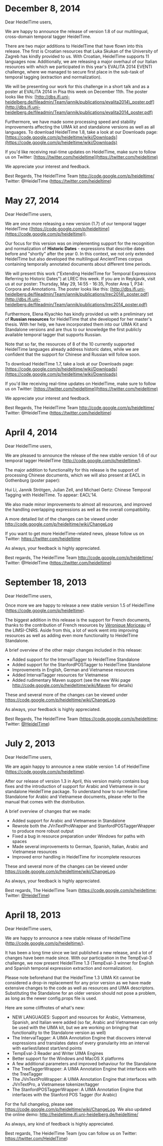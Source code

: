 # December 8, 2014 #

Dear HeidelTime users,

We are happy to announce the release of version 1.8 of our multilingual, cross-domain temporal tagger HeidelTime.

There are two major additions to HeidelTime that have flown into this release. The first is Croatian resources that Luka Skukan of the University of Zagreb has kindly provided to us. With Croatian, HeidelTime supports 11 languages now.
Additionally, we are releasing a major overhaul of our Italian resources with which we participated in this year's EVALITA 2014 EVENTI challenge, where we managed to secure first place in the sub-task of temporal tagging (extraction and normalization).

We will be presenting our work for this challenge in a short talk and as a poster at EVALITA 2014 in Pisa this week on December 11th. The poster looks like this:
[http://dbs.ifi.uni-heidelberg.de/fileadmin/Team/jannik/publications/evalita2014\_poster.pdf](http://dbs.ifi.uni-heidelberg.de/fileadmin/Team/jannik/publications/evalita2014_poster.pdf)

Furthermore, we have made some processing speed and stability improvements affecting the UIMA kit and standalone versions as well as all languages.
To download HeidelTime 1.8, take a look at our Downloads page:
[https://code.google.com/p/heideltime/wiki/Downloads](https://code.google.com/p/heideltime/wiki/Downloads)

If you'd like receiving real-time updates on HeidelTime, make sure to
follow us on Twitter: [https://twitter.com/heideltime](https://twitter.com/heideltime)

We appreciate your interest and feedback.

Best Regards,
The HeidelTime Team
http://code.google.com/p/heideltime/
Twitter: @HeidelTime (https://twitter.com/heideltime)

# May 27, 2014 #

Dear HeidelTime users,

We are once more releasing a new version (1.7) of our temporal tagger HeidelTime ([https://code.google.com/p/heideltime](https://code.google.com/p/heideltime)).

Our focus for this version was on implementing support for the recognition and normalization of **Historic Dates** - expressions that describe dates before and "shortly" after the year 0. In this context, we not only extended HeidelTime but also developed the multilingual AncientTimes corpus containing temporally annotated documents about different time periods.

We will present this work ("Extending HeidelTime for Temporal Expressions Referring to Historic Dates") at LREC this week. If you are in Reykjavik, visit us at our poster:
Thursday, May 29, 14:55 - 16:35, Poster Area 1, P34: Corpora and Annotations.
The poster looks like this:
[http://dbs.ifi.uni-heidelberg.de/fileadmin/Team/jannik/publications/lrec2014\_poster.pdf](http://dbs.ifi.uni-heidelberg.de/fileadmin/Team/jannik/publications/lrec2014_poster.pdf)

Furthermore, Elena Klyachko has kindly provided us with a preliminary set of **Russian resources** for HeidelTime that she developed for her master's thesis. With her help, we have incorporated them into our UIMA Kit and Standalone versions and are thus to our knowledge the first publicly available temporal tagger that supports Russian.

Note that so far, the resources of 8 of the 10 currently supported HeidelTime languages already address historic dates, while we are confident that the support for Chinese and Russian will follow soon.

To download HeidelTime 1.7, take a look at our Downloads page:
[https://code.google.com/p/heideltime/wiki/Downloads](https://code.google.com/p/heideltime/wiki/Downloads)

If you'd like receiving real-time updates on HeidelTime, make sure to follow us on Twitter: [https://twitter.com/heideltime](https://twitter.com/heideltime)

We appreciate your interest and feedback.

Best Regards,
The HeidelTime Team
http://code.google.com/p/heideltime/
Twitter: @HeidelTime (https://twitter.com/heideltime)

# April 4, 2014 #

Dear HeidelTime users,

We are pleased to announce the release of the new stable version 1.6 of our temporal tagger HeidelTime (http://code.google.com/p/heideltime/).

The major addition to functionality for this release is the support of processing Chinese documents, which we will also present at EACL in Gothenburg (poster paper):

Hui Li, Jannik Strötgen, Julian Zell, and Michael Gertz:
Chinese Temporal Tagging with HeidelTime.
To appear: EACL'14.

We also made minor improvements to almost all resources, and improved the handling overlapping expressions as well as the overall compatibility.

A more detailed list of the changes can be viewed under
http://code.google.com/p/heideltime/wiki/ChangeLog

If you want to get more HeidelTime-related news, please follow us on Twitter: https://twitter.com/heideltime

As always, your feedback is highly appreciated.

Best regards,
The HeidelTime Team
http://code.google.com/p/heideltime/
Twitter: @HeidelTime (https://twitter.com/heideltime)

# September 18, 2013 #
Dear HeidelTime users,

Once more we are happy to release a new stable version 1.5 of HeidelTime (https://code.google.com/p/heideltime).

The biggest addition in this release is the support for French documents, thanks to the contribution of French resources by [Véronique Moriceau](http://vero.moriceau.free.fr/) of the LIMSI-CNRS. Aside from this, a lot of work went into improving resources as well as adding even more functionality to HeidelTime Standalone.


A brief overview of the other major changes included in this release:

- Added support for the IntervalTagger to HeidelTime Standalone
- Added support for the StanfordPOSTagger to HeidelTime Standalone
- Improvements in English, German and Vietnamese resources
- Added IntervalTagger resources for Vietnamese
- Added rudimentary Maven support (see the new Wiki page http://code.google.com/p/heideltime/wiki/Maven for details)


These and several more of the changes can be viewed under https://code.google.com/p/heideltime/wiki/ChangeLog.

As always, your feedback is highly appreciated.

Best Regards,
The HeidelTime Team (https://code.google.com/p/heideltime; Twitter: [@HeidelTime](https://twitter.com/HeidelTime))


# July 2, 2013 #
Dear HeidelTime users,

We are again happy to announce a new stable version 1.4 of HeidelTime (https://code.google.com/p/heideltime).

After our release of version 1.3 in April, this version mainly contains bug fixes and the introduction of support for Arabic and Vietnamese in our standalone HeidelTime package. To understand how to run HeidelTime Standalone for Arabic and Vietnamese documents, please refer to the manual that comes with the distribution.

A brief overview of changes that we made:

  * Added support for Arabic and Vietnamese in Standalone
  * Rewrote both the JVnTextProWrapper and StanfordPOSTaggerWrapper to produce more robust output
  * Fixed a bug in resource preparation under Windows for paths with spaces
  * Made several improvements to German, Spanish, Italian, Arabic and Vietnamese resources
  * Improved error handling in HeidelTime for incomplete resources

These and several more of the changes can be viewed under https://code.google.com/p/heideltime/wiki/ChangeLog.

As always, your feedback is highly appreciated.

Best regards,
The HeidelTime Team (https://code.google.com/p/heideltime; Twitter: [@HeidelTime](https://twitter.com/HeidelTime))


# April 18, 2013 #

Dear HeidelTime users,

We are happy to announce a new stable release of HeidelTime (http://code.google.com/p/heideltime/).

It has been a long time since we last published a new release, and a lot of changes have been made since. With our participation in the TempEval-3 challenge, we now present HeidelTime 1.3 (TempEval-3 winner for English and Spanish temporal expression extraction and normalization).

Please note beforehand that the HeidelTime 1.3 UIMA Kit cannot be considered a drop-in replacement for any prior version as we have made extensive changes to the code as well as resources and UIMA descriptors. Substituting the Standalone for an older version should not pose a problem, as long as the newer config.props file is used.

Here are some cliffnotes of what's new:

  * NEW LANGUAGES: Support and resources for Arabic, Vietnamese, Spanish, and Italian were added (so far, Arabic and Vietnamese can only be used with the UIMA kit, but we are working on bringing that functionality to the Standalone version as well)
  * The IntervalTagger: A UIMA Annotation Engine that discovers interval expressions and translates dates of every granularity into an interval with earliest/latest start/end points
  * TempEval-3 Reader and Writer UIMA Engines
  * Better support for the Windows and MacOS X platforms
  * A few additional parameters and improved behaviour for the Standalone
  * The TreeTaggerWrapper: A UIMA Annotation Engine that interfaces with the TreeTagger
  * The JVnTextProWrapper: A UIMA Annotation Engine that interfaces with JVnTextPro, a Vietnamese tokenizer/tagger
  * The StanfordPOSTaggerWrapper: A UIMA Annotation Engine that interfaces with the Stanford POS Tagger (for Arabic)

For the full changelog, please see https://code.google.com/p/heideltime/wiki/ChangeLog.
We also updated the online demo: http://heideltime.ifi.uni-heidelberg.de/heideltime/

As always, any kind of feedback is highly appreciated.

Best regards,
The HeidelTime Team (you can follow us on Twitter: https://twitter.com/HeidelTime)